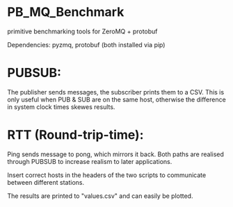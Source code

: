 # PB_MQ_Benchmark
primitive benchmarking tools for ZeroMQ + protobuf

Dependencies: pyzmq, protobuf (both installed via pip)

# PUBSUB:
The publisher sends messages, the subscriber prints them to a CSV.
This is only useful when PUB & SUB are on the same host, otherwise the difference in system clock times skewes results.

# RTT (Round-trip-time):
Ping sends message to pong, which mirrors it back.
Both paths are realised through PUBSUB to increase realism to later applications.

Insert correct hosts in the headers of the two scripts to communicate between different stations.

The results are printed to "values.csv" and can easily be plotted.
